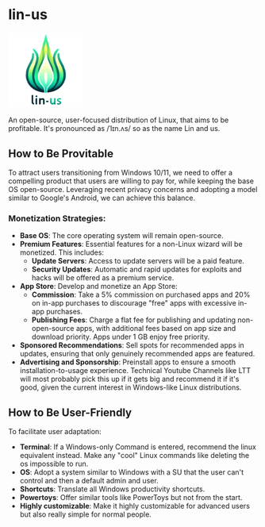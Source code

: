 # lin-us
<p float="center">
  <img src="/assets/linus_logo.png" width="30%" />
</p>
 An open-source, user-focused distribution of Linux, that aims to be profitable. It's pronounced as /ˈlɪn.ʌs/ so as the name Lin and us.

## How to Be Provitable
To attract users transitioning from Windows 10/11, we need to offer a compelling product that users are willing to pay for, while keeping the base OS open-source. Leveraging recent privacy concerns and adopting a model similar to Google's Android, we can achieve this balance.

### Monetization Strategies:
- **Base OS**: The core operating system will remain open-source.
- **Premium Features**: Essential features for a non-Linux wizard will be monetized. This includes:
  - **Update Servers**: Access to update servers will be a paid feature.
  - **Security Updates**: Automatic and rapid updates for exploits and hacks will be offered as a premium service.
- **App Store**: Develop and monetize an App Store:
  - **Commission**: Take a 5% commission on purchased apps and 20% on in-app purchases to discourage "free" apps with excessive in-app purchases.
  - **Publishing Fees**: Charge a flat fee for publishing and updating non-open-source apps, with additional fees based on app size and download priority. Apps under 1 GB enjoy free priority.
- **Sponsored Recommendations**: Sell spots for recommended apps in updates, ensuring that only genuinely recommended apps are featured.
- **Advertising and Sponsorship**: Preinstall apps to ensure a smooth installation-to-usage experience. Technical Youtube Channels like LTT will most probably pick this up if it gets big and recommend it if it's good, given the current interest in Windows-like Linux distributions.

## How to Be User-Friendly
To facilitate user adaptation:

- **Terminal**: If a Windows-only Command is entered, recommend the linux equivalent instead. Make any "cool" Linux commands like deleting the os impossible to run.
- **OS**: Adopt a system similar to Windows with a SU that the user can't control and then a default admin and user.
- **Shortcuts**: Translate all Windows productivity shortcuts.
- **Powertoys**: Offer similar tools like PowerToys but not from the start.
- **Highly customizable**: Make it highly customizable for advanced users but also really simple for normal people.
